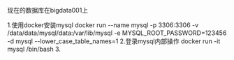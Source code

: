 现在的数据库在bigdata001上

1.使用docker安装mysql
    docker run --name mysql -p 3306:3306  -v /data/data/mysql/data:/var/lib/mysql -e MYSQL\_ROOT\_PASSWORD=123456 -d mysql  --lower_case_table_names=1
2.登录mysql内部操作
    docker run -it mysql /bin/bash
3.